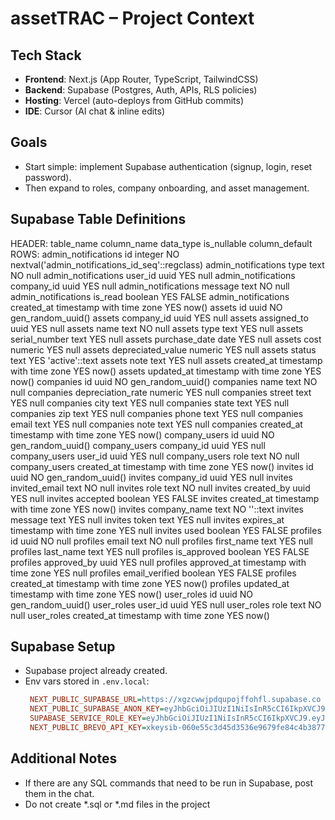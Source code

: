 # assetTRAC – Project Context

## Tech Stack
- **Frontend**: Next.js (App Router, TypeScript, TailwindCSS)
- **Backend**: Supabase (Postgres, Auth, APIs, RLS policies)
- **Hosting**: Vercel (auto-deploys from GitHub commits)
- **IDE**: Cursor (AI chat & inline edits)

## Goals
- Start simple: implement Supabase authentication (signup, login, reset password).
- Then expand to roles, company onboarding, and asset management.

## Supabase Table Definitions
HEADER: 
table_name	column_name	data_type	is_nullable	column_default
ROWS: 
admin_notifications	id	integer	NO	nextval('admin_notifications_id_seq'::regclass)
admin_notifications	type	text	NO	null
admin_notifications	user_id	uuid	YES	null
admin_notifications	company_id	uuid	YES	null
admin_notifications	message	text	NO	null
admin_notifications	is_read	boolean	YES	FALSE
admin_notifications	created_at	timestamp with time zone	YES	now()
assets	id	uuid	NO	gen_random_uuid()
assets	company_id	uuid	YES	null
assets	assigned_to	uuid	YES	null
assets	name	text	NO	null
assets	type	text	YES	null
assets	serial_number	text	YES	null
assets	purchase_date	date	YES	null
assets	cost	numeric	YES	null
assets	depreciated_value	numeric	YES	null
assets	status	text	YES	'active'::text
assets	note	text	YES	null
assets	created_at	timestamp with time zone	YES	now()
assets	updated_at	timestamp with time zone	YES	now()
companies	id	uuid	NO	gen_random_uuid()
companies	name	text	NO	null
companies	depreciation_rate	numeric	YES	null
companies	street	text	YES	null
companies	city	text	YES	null
companies	state	text	YES	null
companies	zip	text	YES	null
companies	phone	text	YES	null
companies	email	text	YES	null
companies	note	text	YES	null
companies	created_at	timestamp with time zone	YES	now()
company_users	id	uuid	NO	gen_random_uuid()
company_users	company_id	uuid	YES	null
company_users	user_id	uuid	YES	null
company_users	role	text	NO	null
company_users	created_at	timestamp with time zone	YES	now()
invites	id	uuid	NO	gen_random_uuid()
invites	company_id	uuid	YES	null
invites	invited_email	text	NO	null
invites	role	text	NO	null
invites	created_by	uuid	YES	null
invites	accepted	boolean	YES	FALSE
invites	created_at	timestamp with time zone	YES	now()
invites	company_name	text	NO	''::text
invites	message	text	YES	null
invites	token	text	YES	null
invites	expires_at	timestamp with time zone	YES	null
invites	used	boolean	YES	FALSE
profiles	id	uuid	NO	null
profiles	email	text	NO	null
profiles	first_name	text	YES	null
profiles	last_name	text	YES	null
profiles	is_approved	boolean	YES	FALSE
profiles	approved_by	uuid	YES	null
profiles	approved_at	timestamp with time zone	YES	null
profiles	email_verified	boolean	YES	FALSE
profiles	created_at	timestamp with time zone	YES	now()
profiles	updated_at	timestamp with time zone	YES	now()
user_roles	id	uuid	NO	gen_random_uuid()
user_roles	user_id	uuid	YES	null
user_roles	role	text	NO	null
user_roles	created_at	timestamp with time zone	YES	now()


## Supabase Setup
- Supabase project already created.
- Env vars stored in `.env.local`:
  ```ini
   NEXT_PUBLIC_SUPABASE_URL=https://xgzcwwjpdqupojffohfl.supabase.co
   NEXT_PUBLIC_SUPABASE_ANON_KEY=eyJhbGciOiJIUzI1NiIsInR5cCI6IkpXVCJ9.eyJpc3MiOiJzdXBhYmFzZSIsInJlZiI6InhnemN3d2pwZHF1cG9qZmZvaGZsIiwicm9sZSI6ImFub24iLCJpYXQiOjE3NTU1NTU1NTYsImV4cCI6MjA3MTEzMTU1Nn0.kF4f0nG3aZAX-DtKshXjpthBr_icHsM7rUa-BQXbOqA
   SUPABASE_SERVICE_ROLE_KEY=eyJhbGciOiJIUzI1NiIsInR5cCI6IkpXVCJ9.eyJpc3MiOiJzdXBhYmFzZSIsInJlZiI6InhnemN3d2pwZHF1cG9qZmZvaGZsIiwicm9sZSI6ImFub24iLCJpYXQiOjE3NTU1NTU1NTYsImV4cCI6MjA3MTEzMTU1Nn0.kF4f0nG3aZAX-DtKshXjpthBr_icHsM7rUa-BQXbOqA
   NEXT_PUBLIC_BREVO_API_KEY=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


## Additional Notes
  - If there are any SQL commands that need to be run in Supabase, post them in the chat. 
  - Do not create *.sql or *.md files in the project